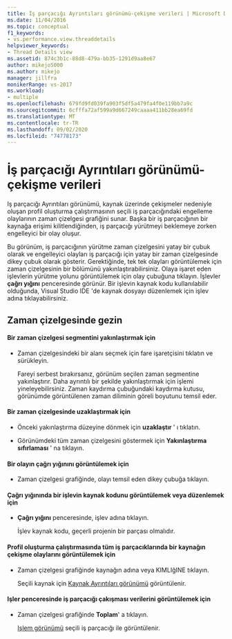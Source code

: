 ```yaml
---
title: İş parçacığı Ayrıntıları görünümü-çekişme verileri | Microsoft Docs
ms.date: 11/04/2016
ms.topic: conceptual
f1_keywords:
- vs.performance.view.threaddetails
helpviewer_keywords:
- Thread Details view
ms.assetid: 874c3b1c-88d8-479a-bb35-1291d9aa8e67
author: mikejo5000
ms.author: mikejo
manager: jillfra
monikerRange: vs-2017
ms.workload:
- multiple
ms.openlocfilehash: 679fd9fd039fa903f5df5a479fa4f0e119bb7a9c
ms.sourcegitcommit: 6cfffa72af599a9d667249caaaa411bb28ea69fd
ms.translationtype: MT
ms.contentlocale: tr-TR
ms.lasthandoff: 09/02/2020
ms.locfileid: "74778173"
---
```

# <a name="thread-details-view---contention-data"></a>İş parçacığı Ayrıntıları görünümü-çekişme verileri
Iş parçacığı Ayrıntıları görünümü, kaynak üzerinde çekişmeler nedeniyle oluşan profil oluşturma çalıştırmasının seçili iş parçacığındaki engelleme olaylarının zaman çizelgesi grafiğini sunar. Başka bir iş parçacığının bir kaynağa erişimi kilitlendiğinden, iş parçacığı yürütmeyi beklemeye zorken engelleyici bir olay oluşur.

 Bu görünüm, iş parçacığının yürütme zaman çizelgesini yatay bir çubuk olarak ve engelleyici olayları iş parçacığı için yatay bir zaman çizelgesinde dikey çubuk olarak gösterir. Gerektiğinde, tek tek olayları görüntülemek için zaman çizelgesinin bir bölümünü yakınlaştırabilirsiniz. Olaya işaret eden işlevlerin yürütme yolunu görüntülemek için olay çubuğuna tıklayın. İşlevler **çağrı yığını** penceresinde görünür. Bir işlevin kaynak kodu kullanılabilir olduğunda, Visual Studio IDE 'de kaynak dosyayı düzenlemek için işlev adına tıklayabilirsiniz.

## <a name="navigate-the-timeline"></a>Zaman çizelgesinde gezin

#### <a name="to-zoom-in-on-a-timeline-segment"></a>Bir zaman çizelgesi segmentini yakınlaştırmak için

- Zaman çizelgesindeki bir alanı seçmek için fare işaretçisini tıklatın ve sürükleyin.

     Fareyi serbest bırakırsanız, görünüm seçilen zaman segmentine yakınlaştırır. Daha ayrıntılı bir şekilde yakınlaştırmak için işlemi yineleyebilirsiniz. Zaman kaydırma çubuğundaki kaydırma kutusu, görünümde görüntülenen zaman diliminin göreli boyutunu temsil eder.

#### <a name="to-zoom-out-on-a-timeline"></a>Bir zaman çizelgesinde uzaklaştırmak için

- Önceki yakınlaştırma düzeyine dönmek için **uzaklaştır** ' ı tıklatın.

- Görünümdeki tüm zaman çizelgesini göstermek için **Yakınlaştırma sıfırlaması** ' na tıklayın.

#### <a name="to-view-the-call-stack-of-an-event"></a>Bir olayın çağrı yığınını görüntülemek için

- Zaman çizelgesi grafiğinde, olayı temsil eden dikey çubuğa tıklayın.

#### <a name="to-view-or-edit-the-source-code-of-a-function-in-the-call-stack"></a>Çağrı yığınında bir işlevin kaynak kodunu görüntülemek veya düzenlemek için

- **Çağrı yığını** penceresinde, işlev adına tıklayın.

  İşlev kaynak kodu, geçerli projenin bir parçası olmalıdır.

#### <a name="to-view-the-contention-events-of-a-resource-in-all-threads-in-the-profiling-run"></a>Profil oluşturma çalıştırmasında tüm iş parçacıklarında bir kaynağın çekişme olaylarını görüntülemek için

- Zaman çizelgesi grafiğinde kaynağın adına veya KIMLIğINE tıklayın.

     Seçili kaynak için [Kaynak Ayrıntıları görünümü](../profiling/resource-details-view-contention-data.md) görüntülenir.

#### <a name="to-view-the-thread-contention-data-in-the-processes-window"></a>Işler penceresinde iş parçacığı çakışması verilerini görüntülemek için

- Zaman çizelgesi grafiğinde **Toplam**' a tıklayın.

     [Işlem görünümü](../profiling/process-view-contention-data.md) seçili iş parçacığı ile görüntülenir.
